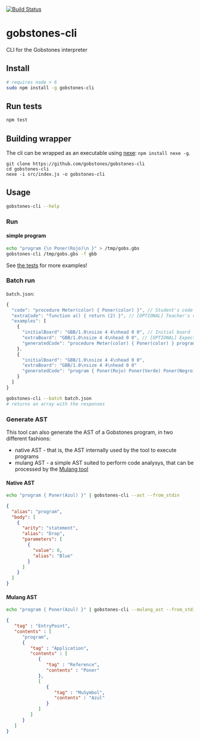 [![Build Status](https://travis-ci.org/gobstones/gobstones-cli.svg?branch=master)](https://travis-ci.org/gobstones/gobstones-cli)

# gobstones-cli
CLI for the Gobstones interpreter

## Install

```bash
# requires node > 6
sudo npm install -g gobstones-cli
```

## Run tests

```bash
npm test
```

## Building wrapper

The cli can be wrapped as an executable using [nexe](https://github.com/jaredallard/nexe): `npm install nexe -g`.

```
git clone https://github.com/gobstones/gobstones-cli
cd gobstones-cli
nexe -i src/index.js -o gobstones-cli
```

## Usage

```bash
gobstones-cli --help
```

### Run

#### simple program

```bash
echo "program {\n Poner(Rojo)\n }" > /tmp/gobs.gbs
gobstones-cli /tmp/gobs.gbs -f gbb
```

See [the tests](test/run-spec.js) for more examples!

### Batch run

`batch.json`:
```js
{
  "code": "procedure Meter(color) { Poner(color) }", // Student's code
  "extraCode": "function a() { return (2) }", // [OPTIONAL] Teacher's code
  "examples": [
    {
      "initialBoard": "GBB/1.0\nsize 4 4\nhead 0 0", // Initial board
      "extraBoard": "GBB/1.0\nsize 4 4\nhead 0 0", // [OPTIONAL] Expected board
      "generatedCode": "procedure Meter(color) { Poner(color) } program { Meter(Azul) }" // [OPTIONAL] Code to be executed, overrides `code`
    },
    {
      "initialBoard": "GBB/1.0\nsize 4 4\nhead 0 0",
      "extraBoard": "GBB/1.0\nsize 4 4\nhead 0 0"
      "generatedCode": "program { Poner(Rojo) Poner(Verde) Poner(Negro) }"
    }
  ]
}
```

```bash
gobstones-cli --batch batch.json
# returns an array with the responses
```

### Generate AST

This tool can also generate the AST of a Gobstones program, in two different fashions:

 * native AST - that is, the AST internally used by the tool to execute programs
 * mulang AST - a simple AST suited to perform code analysys, that can be processed by the [Mulang tool](https://github.com/mumuki/mulang)

#### Native AST


```bash
echo "program { Poner(Azul) }" | gobstones-cli --ast --from_stdin
```

```json
{
  "alias": "program",
  "body": [
    {
      "arity": "statement",
      "alias": "Drop",
      "parameters": [
        {
          "value": 0,
          "alias": "Blue"
        }
      ]
    }
  ]
}
```

#### Mulang AST

```bash
echo "program { Poner(Azul) }" | gobstones-cli --mulang_ast --from_stdin | json_pp
```

```json
{
   "tag" : "EntryPoint",
   "contents" : [
      "program",
      {
         "tag" : "Application",
         "contents" : [
            {
               "tag" : "Reference",
               "contents" : "Poner"
            },
            [
               {
                  "tag" : "MuSymbol",
                  "contents" : "Azul"
               }
            ]
         ]
      }
   ]
}

```
